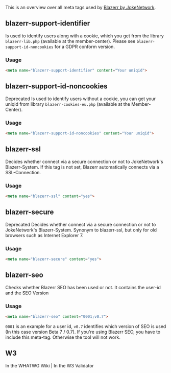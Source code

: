 This is an overview over all meta tags used by [Blazerr by JokeNetwork](https://jokenetwork.de).

## blazerr-support-identifier

Is used to identify users along with a cookie, which you get from the library `blazerr-lib.php` (available at the member-center). 
Please see `blazerr-support-id-noncookies` for a GDPR conform version.

### Usage

````html
<meta name="blazerr-support-identifier" content="Your uniqid">
````

## blazerr-support-id-noncookies
<span class="badge rounded-pill bg-secondary">Deprecated</span> Is used to identify users without a cookie, you can get your uniqid from library `blazerr-cookies-eu.php` (available at the Member-Center).

### Usage

````html
<meta name="blazerr-support-id-noncookies" content="Your uniqid">
````

## blazerr-ssl

Decides whether connect via a secure connection or not to JokeNetwork's Blazerr-System. If this tag is not set, Blazerr automatically connects via a SSL-Connection.

### Usage

````html
<meta name="blazerr-ssl" content="yes">
````

## blazerr-secure

<span class="badge rounded-pill bg-secondary">Deprecated</span> Decides whether connect via a secure connection or not to JokeNetwork's Blazerr-System. Synonym to blazerr-ssl, but only for old browsers such as Internet Explorer 7.

### Usage

````html
<meta name="blazerr-secure" content="yes">
````

## blazerr-seo

Checks whether Blazerr SEO has been used or not. It contains the user-id and the SEO Version

### Usage

````html
<meta name="blazerr-seo" content="0001;v0.7">
````

`0001` is an example for a user id, `v0.7` identifies which version of SEO is used (In this case version Beta 7 / 0.7). If you're using Blazerr SEO, you have to include this meta-tag. Otherwise the tool will not work.

## W3

<i class="fas fa-check"></i> In the WHATWG Wiki | <i class="fas fa-check"></i>  In the W3 Validator
